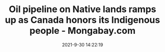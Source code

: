 ---
"title": "Oil pipeline on Native lands ramps up as Canada honors its Indigenous people - Mongabay.com"
"date": "2021-9-30 14:22:19"
"feed_name": "GOOGLENEWSCONSTRUCTION"
"feed_website": "https://news.google.com/search?q=construction%2Bincident&hl=en-US&gl=US&ceid=US:en"
"feed_rss": "https://news.google.com/rss/search?q=construction%2Bincident&hl=en-US&gl=US&ceid=US:en"
"link": "https://news.mongabay.com/2021/09/oil-pipeline-on-native-lands-ramps-up-as-canada-honors-its-indigenous-people/"
"source": "{'href': 'https://news.mongabay.com', 'title': 'Mongabay.com'}"
"file": "_posts/2021-1-1-60df511a55f59f1273d43d99ca659e693c409c12.md"
"accident": "1"
"drilling": "1"
"dead": "0"
"injured": "0"
"arrested": "0"
"where": "unknown site"
"causes": "unknown"
"place": "unknown place"
---